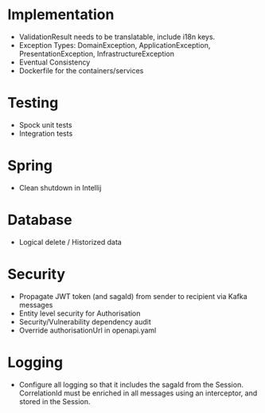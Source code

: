 # Implementation

- ValidationResult needs to be translatable, include i18n keys.
- Exception Types: DomainException, ApplicationException, PresentationException, InfrastructureException
- Eventual Consistency
- Dockerfile for the containers/services

# Testing

- Spock unit tests
- Integration tests

# Spring

- Clean shutdown in Intellij

# Database

- Logical delete / Historized data

# Security

- Propagate JWT token (and sagaId) from sender to recipient via Kafka messages
- Entity level security for Authorisation
- Security/Vulnerability dependency audit
- Override authorisationUrl in openapi.yaml 

# Logging

- Configure all logging so that it includes the sagaId from the Session. CorrelationId must be enriched in all
  messages using an interceptor, and stored in the Session.



 